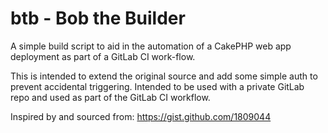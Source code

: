 # btb - Bob the Builder
A simple build script to aid in the automation of a CakePHP 
web app deployment as part of a GitLab CI work-flow.


This is intended to extend the original source and add some simple auth to prevent accidental 
triggering. Intended to be used with a private GitLab repo and used as part of the GitLab CI workflow.

Inspired by and sourced from:
	 https://gist.github.com/1809044